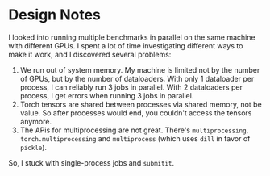 # Design Notes

I looked into running multiple benchmarks in parallel on the same machine with different GPUs.
I spent a lot of time investigating different ways to make it work, and I discovered several problems:

1. We run out of system memory. My machine is limited not by the number of GPUs, but by the number of dataloaders. With only 1 dataloader per process, I can reliably run 3 jobs in parallel. With 2 dataloaders per process, I get errors when running 3 jobs in parallel.
2. Torch tensors are shared between processes via shared memory, not be value. So after processes would end, you couldn't access the tensors anymore.
3. The APis for multiprocessing are not great. There's `multiprocessing`, `torch.multiprocessing` and `multiprocess` (which uses `dill` in favor of `pickle`).

So, I stuck with single-process jobs and `submitit`.
